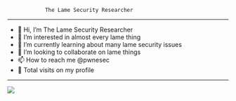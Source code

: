                 The Lame Security Researcher
----------------------------------------------------------------

- 👋 Hi, I’m The Lame Security Researcher
- 👀 I’m interested in almost every lame thing
- 🌱 I’m currently learning about many lame security issues
- 💞️ I’m looking to collaborate on lame things
- 📫 How to reach me @pwnesec
- 🌱 Total visits on my profile

----------------------------------------------------------------

<img src="https://profile-counter.glitch.me/pwnesec/count.svg">
